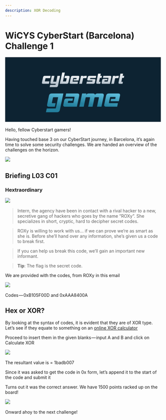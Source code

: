 ```yaml
---
description: XOR Decoding
---
```


# WiCYS CyberStart (Barcelona) Challenge 1

![](../../.gitbook/assets/CS.png)

Hello, fellow Cyberstart gamers!

Having touched base 3 on our CyberStart journey, in Barcelona, it’s again time to solve some security challenges. We are handed an overview of the challenges on the horizon.

&#x20;                                               ![](https://cdn-images-1.medium.com/max/1000/1\*aZ9FSwZc8g\_QpnUAas8T3w.jpeg)



## Briefing L03 C01

### **Hextraordinary**

&#x20;                                                  ![](https://cdn-images-1.medium.com/max/1000/1\*kRCv\_0Gxekh8jqgxV4cqMw.jpeg)

> Intern, the agency have been in contact with a rival hacker to a new, secretive gang of hackers who goes by the name “ROXy”. She specializes in short, cryptic, hard to decipher secret codes.

> ROXy is willing to work with us… if we can prove we’re as smart as she is. Before she’ll hand over any information, she’s given us a code to break first.

> If you can help us break this code, we’ll gain an important new informant.

> **Tip**: The flag is the secret code.

We are provided with the codes, from ROXy in this email

&#x20;                                           ![](https://cdn-images-1.medium.com/max/1000/1\*mVfOrdB0eZop55jEcDgbYQ.jpeg)

Codes — 0xB105F00D and 0xAAA8400A

## Hex or XOR?

By looking at the syntax of codes, it is evident that they are of XOR type. Let’s see if they equate to something on an [online XOR calculator](https://xor.pw/#)

Proceed to insert them in the given blanks — input A and B and click on Calculate XOR

&#x20;                                              ![](https://cdn-images-1.medium.com/max/1000/1\*6iFC\_Pngj07UuC\_fBycqmA.jpeg)

The resultant value is = 1badb007

Since it was asked to get the code in 0x form, let’s append it to the start of the code and submit it

Turns out it was the correct answer. We have 1500 points racked up on the board!

&#x20;                                                  ![](https://cdn-images-1.medium.com/max/1000/1\*w8-6TI22-E-onxe7psNE\_w.jpeg)

Onward ahoy to the next challenge!
